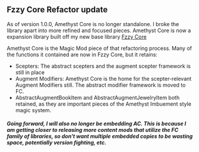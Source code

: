 ## Fzzy Core Refactor update
As of version 1.0.0, Amethyst Core is no longer standalone. I broke the library apart into more refined and focused pieces. Amethyst Core is now a expansion library built off my new base library [Fzzy Core](https://github.com/fzzyhmstrs/fc)

Amethyst Core is the Magic Mod piece of that refactoring process. Many of the functions it contained are now in Fzzy Core, but it retains:
* Scepters: The abstract scepters and the augment scepter framework is still in place
* Augment Modifiers: Amethyst Core is the home for the scepter-relevant Augment Modifiers still. The abstract modifier framework is moved to FC.
* AbstractAugmentBookItem and AbstractAugmentJewelryItem both retained, as they are important pieces of the Amethyst Imbuement style magic system.

#### _Going forward, I will also no longer be embedding AC. This is because I am getting closer to releasing more content mods that utilize the FC family of libraries, so don't want multiple embedded copies to be wasting space, potentially version fighting, etc._